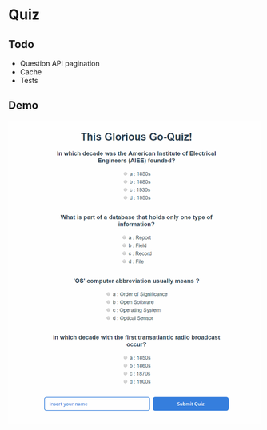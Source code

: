 # Quiz

## Todo

* Question API pagination
* Cache
* Tests

## Demo

![quiz_demo.gif](quiz_demo.gif)
